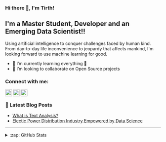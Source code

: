 ### Hi there 👋, I'm Tirth! 

<!--
**Tirth27/Tirth27** is a ✨ _special_ ✨ repository because its `README.md` (this file) appears on your GitHub profile. -->

## I'm a Master Student, Developer and an Emerging Data Scientist!!

Using artificial intelligence to conquer challenges faced by human kind. From day-to-day life inconvenience to jeopardy that affects mankind, I'm looking forward to use machine learning for good.
<!-- - 🔭 I’m currently working on -->
- 🌱 I’m currently learning everything 🤣
- 👯 I’m looking to collaborate on Open Source projects
<!-- - 📫 How to reach me: ... -->
<!-- - 🤔 I’m looking for help with ... -->
<!-- - 💬 Ask me about ... -->
<!-- - 😄 Pronouns: ... -->
<!-- - ⚡ Fun fact: ... -->

### Connect with me:

[<img align="left" alt="Website" width="22px" src="https://img.icons8.com/fluent/48/000000/globe.png" />][website]
[<img align="left" alt="Tirth | Twitter" width="22px" src="https://img.icons8.com/fluent/48/000000/twitter.png" />][twitter]
[<img align="left" alt="Tirth | LinkedIn" width="22px" src="https://img.icons8.com/fluent/48/000000/linkedin.png" />][linkedin]

<br />

### 📕 Latest Blog Posts
<!-- BLOG-POST-LIST:START -->
- [What is Text Analysis?](https://medium.com/@tirthpatel0927/what-is-text-analysis-46ff87f68d08?source=rss-c44bbf3d95df------2)
- [Electic Power Distribution Industry Empowered by Data Science](https://medium.com/trends-in-data-science/electic-power-distribution-industry-empowered-by-data-science-f94926b870ea?source=rss-c44bbf3d95df------2)
<!-- BLOG-POST-LIST:END -->

---

<details>
  <summary>:zap: GitHub Stats</summary>
  
  
  <img align="left" alt="Tirth's GitHub Stats" src="https://github-readme-stats.tirth27.vercel.app/api?hide_border=true&username=Tirth27&show_icons=true&count_private=true&theme=buefy" />
  <img align="left" alt="Tirth's GitHub Stats" src="https://github-readme-stats.tirth27.vercel.app/api/top-langs/?username=Tirth27" />
</details>

[website]: https://tirthpatel.vercel.app/
[twitter]: https://twitter.com/Tirth_P27
[linkedin]: https://www.linkedin.com/in/tirth27/
